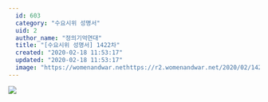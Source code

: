 ```yaml
---
  id: 603
  category: "수요시위 성명서"
  uid: 2
  author_name: "정의기억연대"
  title: "[수요시위 성명서] 1422차"
  created: "2020-02-18 11:53:17"
  updated: "2020-02-18 11:53:17"
  image: "https://womenandwar.nethttps://r2.womenandwar.net/2020/02/1422%EC%B0%A8_%EC%A0%95%EC%9D%98%EB%8B%B9-%EC%97%AC%EC%84%B1%EC%9C%84%EC%9B%90%ED%9A%8C002.jpg"
---
```

![](https://womenandwar.nethttps://r2.womenandwar.net/2020/02/1422%EC%B0%A8_%EC%A0%95%EC%9D%98%EB%8B%B9-%EC%97%AC%EC%84%B1%EC%9C%84%EC%9B%90%ED%9A%8C002.jpg)